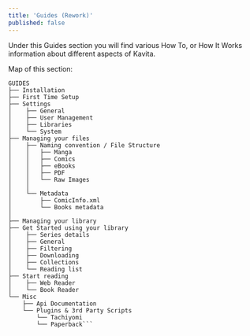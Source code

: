 ```yaml
---
title: 'Guides (Rework)'
published: false
---
```


Under this Guides section you will find various How To, or How It Works information about different aspects of Kavita.

Map of this section:
```
GUIDES
├── Installation
├── First Time Setup
├── Settings
│    ├── General
│    ├── User Management
│    ├── Libraries
│    └── System
├── Managing your files
│    ├── Naming convention / File Structure
│    │   ├── Manga
│    │   ├── Comics
│    │   ├── eBooks
│    │   ├── PDF
│    │   └── Raw Images
│    │
│    └── Metadata
│        ├── ComicInfo.xml
│        └── Books metadata
│
├── Managing your library
├── Get Started using your library
│    ├── Series details
│    ├── General
│    ├── Filtering
│    ├── Downloading
│    ├── Collections
│    └── Reading list
├── Start reading
│    ├── Web Reader
│    └── Book Reader
└── Misc
    ├── Api Documentation
    └── Plugins & 3rd Party Scripts
        └── Tachiyomi
        └── Paperback```